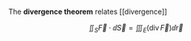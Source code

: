 The **divergence theorem** relates [[divergence]]

$$
\iint_S \vec{F}\cdot\dd{\vec{S}} = \iiint_E \left(\operatorname{div}\vec{F}\right) \dd{\vec{r}}
$$
